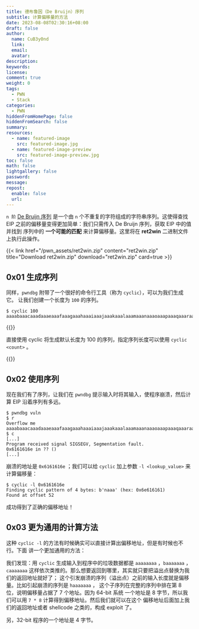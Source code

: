 ```yaml
---
title: 德布鲁因（De Bruijn）序列
subtitle: 计算偏移量的方法
date: 2023-08-08T02:30:16+08:00
draft: false
author:
  name: CuB3y0nd
  link:
  email:
  avatar:
description:
keywords:
license:
comment: true
weight: 0
tags:
  - PWN
  - Stack
categories:
  - PWN
hiddenFromHomePage: false
hiddenFromSearch: false
summary:
resources:
  - name: featured-image
    src: featured-image.jpg
  - name: featured-image-preview
    src: featured-image-preview.jpg
toc: false
math: false
lightgallery: false
password:
message:
repost:
  enable: false
  url:
---
```


`n 阶` [De Bruijn 序列](https://en.wikipedia.org/wiki/De_Bruijn_sequence) 是一个由 `n` 个不重复的字符组成的字符串序列。这使得查找 EIP
之前的偏移量变得更加简单：我们只需传入 De Bruijn 序列，获取 EIP 中的值并找到
序列中的 **一个可能的匹配** 来计算偏移量。这里将在 **ret2win** 二进制文件上执行此操作。

<!--more-->

{{< link href="/pwn_assets/ret2win.zip" content="ret2win.zip" title="Download ret2win.zip" download="ret2win.zip" card=true >}}

## 0x01 生成序列

同样，`pwndbg` 附带了一个很好的命令行工具（称为 `cyclic`），可以为我们生成它。
让我们创建一个长度为 `100` 的序列。

```
$ cyclic 100
aaaabaaacaaadaaaeaaafaaagaaahaaaiaaajaaakaaalaaamaaanaaaoaaapaaaqaaaraaasaaataaauaaavaaawaaaxaaayaaa
```

{{<admonition type="tip">}}

直接使用 cyclic 将生成默认长度为 100 的序列，指定序列长度可以使用 `cyclic <count>` 。

{{</admonition>}}

## 0x02 使用序列

现在我们有了序列，让我们在 `pwndbg` 提示输入时将其输入，使程序崩溃，然后计算
EIP 沿着序列有多远。

```
$ pwndbg vuln
$ r
Overflow me
aaaabaaacaaadaaaeaaafaaagaaahaaaiaaajaaakaaalaaamaaanaaaoaaapaaaqaaaraaasaaataaauaaavaaawaaaxaaayaaa
$ c
[...]
Program received signal SIGSEGV, Segmentation fault.
0x6161616e in ?? ()
[...]
```

崩溃的地址是 `0x6161616e` ；我们可以给 `cyclic` 加上参数 `-l <lookup_value>` 来计算偏移量：

```
$ cyclic -l 0x6161616e
Finding cyclic pattern of 4 bytes: b'naaa' (hex: 0x6e616161)
Found at offset 52
```

成功得到了正确的偏移地址！

## 0x03 更为通用的计算方法

这种 `cyclic -l` 的方法有时候确实可以直接计算出偏移地址，但是有时候也不行。下面
讲一个更加通用的方法：

我们发现：用 `cyclic` 生成输入到程序中的垃圾数据都是 `aaaaaaaa` ，`baaaaaaa` ，`caaaaaaa`
这样依次类推的。那么想要返回到哪里，其实就只要把溢出点替换为我们的返回地址就好了；
这个引发崩溃的序列（溢出点）之前的输入长度就是偏移量。比如引起崩溃的序列是 `haaaaaaa` ，
这个子序列在完整的序列中排在第 8 位，说明偏移量占据了 7 个地址。因为 64-bit 系统
一个地址是 8 字节，所以我们可以用 `7 * 8` 计算得到偏移地址。然后我们就可以在这个
偏移地址后面加上我们的返回地址或者 shellcode 之类的，构成 exploit 了。

另，32-bit 程序的一个地址是 4 字节。
